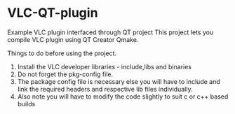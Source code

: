 # VLC-QT-plugin
Example VLC plugin interfaced through QT project
This project lets you compile VLC plugin using QT Creator Qmake.

Things to do before using the project.
1. Install the VLC developer libraries - include,libs and binaries
2. Do not forget the pkg-config file.
3. The package config file is necessary else you will have to include and link the required headers and respective lib files individually.
4. Also note you will have to modify the code slightly to suit c or c++ based builds


